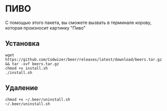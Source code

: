 # ПИВО

С помощью этого пакета, вы сможете вызвать в терминале корову, которая произносит картинку "Пиво"

## Установка
```
wget https://github.com/Codwizer/beer/releases/latest/download/beers.tar.gz && tar -xvf beers.tar.gz
chmod +x install.sh
./install.sh
```

## Удаление
```
chmod +x ~/.beer/uninstall.sh
~/.beer/uninstall.sh
```
